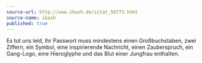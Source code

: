 ```yaml
---
source-url: http://www.ibash.de/zitat_56773.html
source-name: ibash
published: true
---
```


<p>Es tut uns leid, Ihr Passwort muss mindestens einen Großbuchstaben, zwei Ziffern, ein Symbol, eine inspirierende Nachricht, einen Zauberspruch, ein Gang-Logo, eine Hieroglyphe und das Blut einer Jungfrau enthalten.</p>



